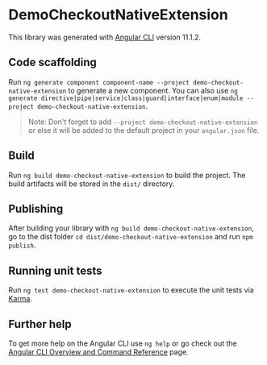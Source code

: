 # DemoCheckoutNativeExtension

This library was generated with [Angular CLI](https://github.com/angular/angular-cli) version 11.1.2.

## Code scaffolding

Run `ng generate component component-name --project demo-checkout-native-extension` to generate a new component. You can also use `ng generate directive|pipe|service|class|guard|interface|enum|module --project demo-checkout-native-extension`.
> Note: Don't forget to add `--project demo-checkout-native-extension` or else it will be added to the default project in your `angular.json` file. 

## Build

Run `ng build demo-checkout-native-extension` to build the project. The build artifacts will be stored in the `dist/` directory.

## Publishing

After building your library with `ng build demo-checkout-native-extension`, go to the dist folder `cd dist/demo-checkout-native-extension` and run `npm publish`.

## Running unit tests

Run `ng test demo-checkout-native-extension` to execute the unit tests via [Karma](https://karma-runner.github.io).

## Further help

To get more help on the Angular CLI use `ng help` or go check out the [Angular CLI Overview and Command Reference](https://angular.io/cli) page.
